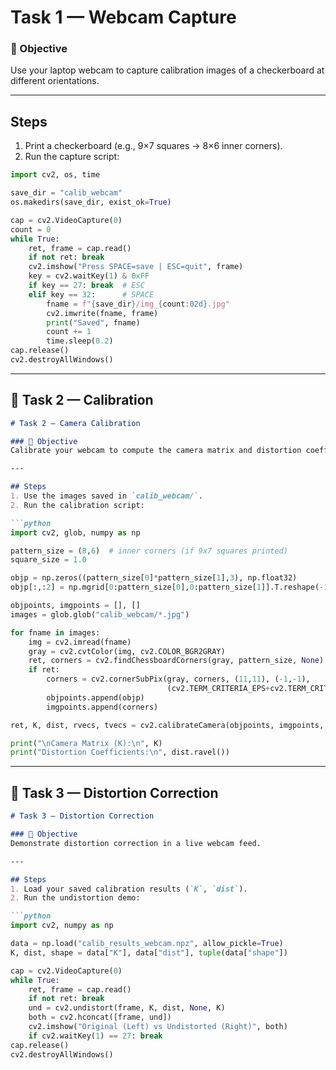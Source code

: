 # Task 1 — Webcam Capture

### 🎯 Objective
Use your laptop webcam to capture calibration images of a checkerboard at different orientations.

---

## Steps
1. Print a checkerboard (e.g., 9×7 squares → 8×6 inner corners).
2. Run the capture script:

```python
import cv2, os, time

save_dir = "calib_webcam"
os.makedirs(save_dir, exist_ok=True)

cap = cv2.VideoCapture(0)
count = 0
while True:
    ret, frame = cap.read()
    if not ret: break
    cv2.imshow("Press SPACE=save | ESC=quit", frame)
    key = cv2.waitKey(1) & 0xFF
    if key == 27: break  # ESC
    elif key == 32:      # SPACE
        fname = f"{save_dir}/img_{count:02d}.jpg"
        cv2.imwrite(fname, frame)
        print("Saved", fname)
        count += 1
        time.sleep(0.2)
cap.release()
cv2.destroyAllWindows()
```

---

## 📄 Task 2 — Calibration

```markdown
# Task 2 — Camera Calibration

### 🎯 Objective
Calibrate your webcam to compute the camera matrix and distortion coefficients.

---

## Steps
1. Use the images saved in `calib_webcam/`.
2. Run the calibration script:

```python
import cv2, glob, numpy as np

pattern_size = (8,6)  # inner corners (if 9x7 squares printed)
square_size = 1.0

objp = np.zeros((pattern_size[0]*pattern_size[1],3), np.float32)
objp[:,:2] = np.mgrid[0:pattern_size[0],0:pattern_size[1]].T.reshape(-1,2) * square_size

objpoints, imgpoints = [], []
images = glob.glob("calib_webcam/*.jpg")

for fname in images:
    img = cv2.imread(fname)
    gray = cv2.cvtColor(img, cv2.COLOR_BGR2GRAY)
    ret, corners = cv2.findChessboardCorners(gray, pattern_size, None)
    if ret:
        corners = cv2.cornerSubPix(gray, corners, (11,11), (-1,-1),
                                   (cv2.TERM_CRITERIA_EPS+cv2.TERM_CRITERIA_MAX_ITER,30,0.001))
        objpoints.append(objp)
        imgpoints.append(corners)

ret, K, dist, rvecs, tvecs = cv2.calibrateCamera(objpoints, imgpoints, gray.shape[::-1], None, None)

print("\nCamera Matrix (K):\n", K)
print("Distortion Coefficients:\n", dist.ravel())
```

---

## 📄 Task 3 — Distortion Correction

```markdown
# Task 3 — Distortion Correction

### 🎯 Objective
Demonstrate distortion correction in a live webcam feed.

---

## Steps
1. Load your saved calibration results (`K`, `dist`).
2. Run the undistortion demo:

```python
import cv2, numpy as np

data = np.load("calib_results_webcam.npz", allow_pickle=True)
K, dist, shape = data["K"], data["dist"], tuple(data["shape"])

cap = cv2.VideoCapture(0)
while True:
    ret, frame = cap.read()
    if not ret: break
    und = cv2.undistort(frame, K, dist, None, K)
    both = cv2.hconcat([frame, und])
    cv2.imshow("Original (Left) vs Undistorted (Right)", both)
    if cv2.waitKey(1) == 27: break
cap.release()
cv2.destroyAllWindows()
